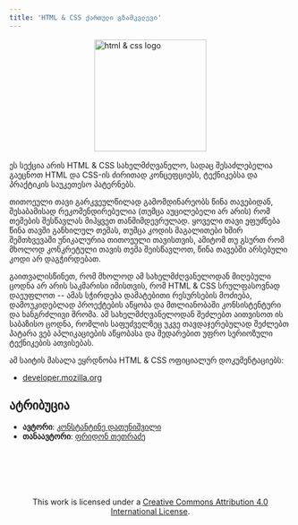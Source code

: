 ```yaml
---
title: 'HTML & CSS ქართული გზამკვლევი'
---
```


<img style="width: 200px; margin: 1rem auto; display: block" src="/assets/images/html-css.png" alt="html & css logo">

ეს სექცია არის HTML & CSS სახელმძღვანელო, სადაც
შესაძლებელია გაეცნოთ HTML და CSS-ის ძირითად კონცეფციებს, ტექნიკებსა და პრაქტიკის
საუკეთესო პატერნებს.

თითოეული თავი გარკვეულწილად გამომდინარეობს წინა თავებიდან, შესაბამისად რეკომენდირებულია
(თუმცა აუცილებელი არ არის) რომ თემების შესწავლას მიჰყვეთ თანმიმდევრულად. ყოველი თავი
ეფუძნება წინა თავში განხილულ თემას, თუმცა კოდის მაგალითები ხშირ შემთხვევაში უნიკალურია
თითოეული თავისთვის, ამიტომ თუ გსურთ რომ მხოლოდ კონკრეტული თავის თემა შეისწავლოთ,
წინა თავებში არსებული კოდი არ დაგჭირდებათ.

გაითვალისწინეთ, რომ მხოლოდ ამ სახელმძღვანელოდან მიღებული ცოდნა არ არის საკმარისი იმისთვის,
რომ HTML & CSS სრულფასოვნად დაეუფლოთ -- ამას სჭირდება დამატებითი რესურსების მოძიება,
დამოუკიდებლად პროექტების აწყობა და მთლიანობაში კონსისტენტური და ხანგრძლივი შრომა.
ამ სახელმძღვანელოდან შეძლებთ აითვისოთ ის საბაზისო ცოდნა, რომლის საფუძველზეც უკვე თავდაჯერებულად
შეძლებთ პატარა ვებ აპლიკაციების აწყობასა და შედარებით უფრო სერიოზული ტექნიკების ათვისებას.

ამ საიტის მასალა ეყრდნობა HTML & CSS ოფიციალურ დოკუმენტაციებს:

- [developer.mozilla.org](https://developer.mozilla.org/en-US/)

## ატრიბუცია

- **ავტორი**: [კონსტანტინე დათუნიშვილი](https://konstantinedatunishvili.com)
- **თანაავტორი**: [ფრიდონ თეთრაძე](https://pridontetradze.com)

<div style="text-align: center; margin-top: 100px;">
  This work is licensed under a <a rel="license" href="https://creativecommons.org/licenses/by/4.0/">Creative Commons Attribution 4.0 International License</a>.
</div>
